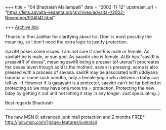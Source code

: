 +++
title = "04 Bhadraiah Mallampalli"
date = "2002-11-12"
upstream_url = "https://lists.advaita-vedanta.org/archives/advaita-l/2002-November/004041.html"

+++
[Archive link](https://lists.advaita-vedanta.org/archives/advaita-l/2002-November/004041.html)

Thanks to Shri Jaldhar for clarifying about tra. Doer is most possibly the
meaning, so I don't need the extra logic to justify protection.

(savitR poses some issues. I am not sure if savitR is male or female.  As
savitaH he is male, or sun god. As saavitri she is female. Ai.Br has "savitR
is prasavitR of devas", meaning savitR being a presser (of uterus?)
procreates the devas (even though aditi is the mother). savan is pressing.
soma is also pressed with a process of savana. savitR may be associated with
uddiyana bandha or some such bandha, only a female yogin who delivers a baby
can tell us :-) However if is gaaayatri is a protector, saavitri can't be
far behind in protecting so we may have one more tra = protection.
Protecting the new baby by getting it out and not letting it stay in any
longer. Just speculating..)

Best regards
Bhadraiah

_________________________________________________________________
The new MSN 8: advanced junk mail protection and 2 months FREE*
http://join.msn.com/?page=features/junkmail

